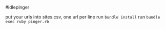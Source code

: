 #idlepinger

put your urls into sites.csv, one url per line
run `bundle install`
run `bundle exec ruby pinger.rb`